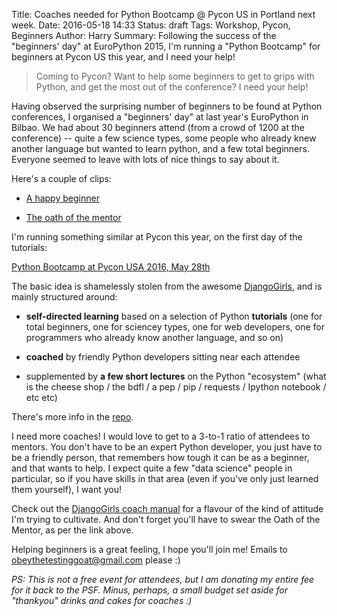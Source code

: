 Title: Coaches needed for Python Bootcamp @ Pycon US in Portland next week.
Date: 2016-05-18 14:33
Status: draft
Tags: Workshop, Pycon, Beginners
Author: Harry
Summary: Following the success of the "beginners' day" at EuroPython 2015, I'm running a "Python Bootcamp" for beginners at Pycon US this year, and I need your help!


> Coming to Pycon? Want to help some beginners to get to grips with Python, and
> get the most out of the conference? I need your help!


Having observed the surprising number of beginners to be found at Python
conferences, I organised a "beginners' day" at last year's EuroPython in
Bilbao.  We had about 30 beginners attend (from a crowd of 1200 at the
conference) -- quite a few science types, some people who already knew another
language but wanted to learn python, and a few total beginners. Everyone seemed
to leave with lots of nice things to say about it.

Here's a couple of clips:

* [A happy beginner](https://www.youtube.com/watch?v=l4t2iMlKN9Q)

* [The oath of the mentor](https://www.youtube.com/watch?v=WI-BFxeumv8)


I'm running something similar at Pycon this year, on the first day of the tutorials:

[Python Bootcamp at Pycon USA 2016, May 28th](https://us.pycon.org/2016/schedule/presentation/2258/)


The basic idea is shamelessly stolen from the awesome
[DjangoGirls](https://djangogirls.org/), and is mainly
structured around:

* **self-directed learning** based on a selection of Python **tutorials** (one
  for total beginners, one for sciencey types, one for web developers, one for
  programmers who already know another language, and so on)

* **coached** by friendly Python developers sitting near each attendee

* supplemented by **a few short lectures** on the Python "ecosystem" (what is
  the cheese shop / the bdfl / a pep / pip / requests / Ipython notebook / etc
  etc)

There's more info in the
[repo](https://github.com/hjwp/python-conference-beginners-day).

I need more coaches!  I would love to get to a 3-to-1 ratio of attendees to
mentors.  You don't have to be an expert Python developer, you just have to be
a friendly person, that remembers how tough it can be as a beginner, and that
wants to help.  I expect quite a few "data science" people in particular, so
if you have skills in that area (even if you've only just learned them yourself),
I want you!

Check out the [DjangoGirls coach manual](http://coach.djangogirls.org/) for
a flavour of the kind of attitude I'm trying to cultivate.  And don't forget
you'll have to swear the Oath of the Mentor, as per the link above.

Helping beginners is a great feeling, I hope you'll join me!  Emails to 
[obeythetestinggoat@gmail.com](mailto:obeythetestinggoat@gmail.com) please :)


*PS: This is not a free event for attendees, but I am donating my entire fee
for it back to the PSF.  Minus, perhaps, a small budget set aside for
"thankyou" drinks and cakes for coaches :)*


